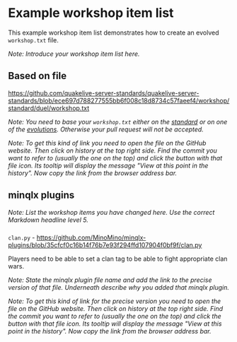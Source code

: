 # Example workshop item list

This example workshop item list demonstrates how to create an evolved `workshop.txt` file.

*Note: Introduce your workshop item list here.*

## Based on file

https://github.com/quakelive-server-standards/quakelive-server-standards/blob/ece697d788277555bb6f008c18d8734c57faeef4/workshop/standard/duel/workshop.txt

*Note: You need to base your `workshop.txt` either on the [standard](https://github.com/quakelive-server-standards/quakelive-server-standards/tree/master/workshop/standard) or on one of the [evolutions](https://github.com/quakelive-server-standards/quakelive-server-standards/tree/master/workshop/evolved). Otherwise your pull request will not be accepted.*

*Note: To get this kind of link you need to open the file on the GitHub website. Then click on history at the top right side. Find the commit you want to refer to (usually the one on the top) and click the button with that file icon. Its tooltip will display the message "View at this point in the history". Now copy the link from the browser address bar.*

## minqlx plugins

*Note: List the workshop items you have changed here. Use the correct Markdown headline level 5.*

##### 

`clan.py` - https://github.com/MinoMino/minqlx-plugins/blob/35cfcf0c16b14f76b7e93f294ffd107904f0bf9f/clan.py

Players need to be able to set a clan tag to be able to fight appropriate clan wars.

*Note: State the minqlx plugin file name and add the link to the precise version of that file. Underneath describe why you added that minqlx plugin.*

*Note: To get this kind of link for the precise version you need to open the file on the GitHub website. Then click on history at the top right side. Find the commit you want to refer to (usually the one on the top) and click the button with that file icon. Its tooltip will display the message "View at this point in the history". Now copy the link from the browser address bar.*